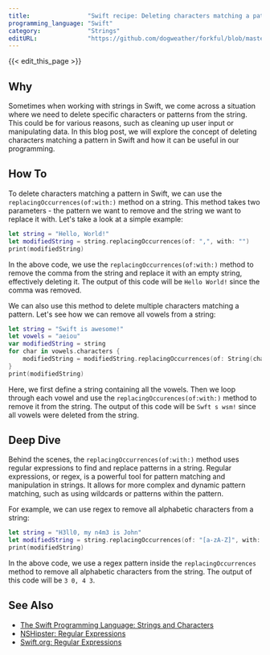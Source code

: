 ```yaml
---
title:                "Swift recipe: Deleting characters matching a pattern"
programming_language: "Swift"
category:             "Strings"
editURL:              "https://github.com/dogweather/forkful/blob/master/content/en/swift/deleting-characters-matching-a-pattern.md"
---
```


{{< edit_this_page >}}

## Why

Sometimes when working with strings in Swift, we come across a situation where we need to delete specific characters or patterns from the string. This could be for various reasons, such as cleaning up user input or manipulating data. In this blog post, we will explore the concept of deleting characters matching a pattern in Swift and how it can be useful in our programming.

## How To

To delete characters matching a pattern in Swift, we can use the `replacingOccurrences(of:with:)` method on a string. This method takes two parameters - the pattern we want to remove and the string we want to replace it with. Let's take a look at a simple example:

```Swift
let string = "Hello, World!"
let modifiedString = string.replacingOccurrences(of: ",", with: "")
print(modifiedString)
```

In the above code, we use the `replacingOccurrences(of:with:)` method to remove the comma from the string and replace it with an empty string, effectively deleting it. The output of this code will be `Hello World!` since the comma was removed.

We can also use this method to delete multiple characters matching a pattern. Let's see how we can remove all vowels from a string:

```Swift
let string = "Swift is awesome!"
let vowels = "aeiou"
var modifiedString = string
for char in vowels.characters {
    modifiedString = modifiedString.replacingOccurrences(of: String(char), with: "")
}
print(modifiedString)
```

Here, we first define a string containing all the vowels. Then we loop through each vowel and use the `replacingOccurences(of:with:)` method to remove it from the string. The output of this code will be `Swft s wsm!` since all vowels were deleted from the string.

## Deep Dive

Behind the scenes, the `replacingOccurrences(of:with:)` method uses regular expressions to find and replace patterns in a string. Regular expressions, or regex, is a powerful tool for pattern matching and manipulation in strings. It allows for more complex and dynamic pattern matching, such as using wildcards or patterns within the pattern.

For example, we can use regex to remove all alphabetic characters from a string:

```Swift
let string = "H3ll0, my n4m3 is John"
let modifiedString = string.replacingOccurrences(of: "[a-zA-Z]", with: "", options: .regularExpression)
print(modifiedString)
```

In the above code, we use a regex pattern inside the `replacingOccurrences` method to remove all alphabetic characters from the string. The output of this code will be `3 0, 4 3`.

## See Also

- [The Swift Programming Language: Strings and Characters](https://docs.swift.org/swift-book/LanguageGuide/StringsAndCharacters.html)
- [NSHipster: Regular Expressions](http://nshipster.com/nsregularexpression/)
- [Swift.org: Regular Expressions](https://swift.org/blog/regex-and-strings/)